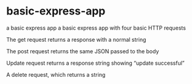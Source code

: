 # basic-express-app
a basic express app
a basic express app with four basic HTTP requests

The get request returns a response with a normal string

The post request returns the same JSON passed to the body

Update request returns a response string showing “update successful”

A delete request, which returns a string
